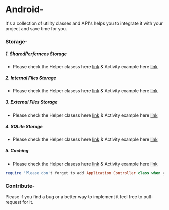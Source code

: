 # Android-
It's a collection of utility classes and API's helps you to integrate it with your project and save time for you.

### Storage-
##### 1. SharedPerfernces Storage 
  - Please check the Helper clasess here [link](https://) & Activity example here [link](https://)
##### 2. Internal Files Storage 
  - Please check the Helper clasess here [link](https://) & Activity example here [link](https://)
##### 3. External Files Storage 
  - Please check the Helper clasess here [link](https://) & Activity example here [link](https://)
##### 4. SQLite Storage
  - Please check the Helper clasess here [link](https://) & Activity example here [link](https://)
##### 5. Caching 
  - Please check the Helper clasess here [link](https://) & Activity example here [link](https://)

```ruby
require 'Please don't forget to add Application Controller class when you trying to text the samples. You can download it from the follwoing link [link](https://) or download the source code '
```

### Contribute-
Please if you find a bug or a better way to implement it feel free to pull-request for it.
